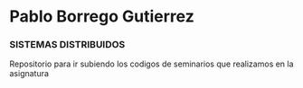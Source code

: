 # Pablo Borrego Gutierrez #
### SISTEMAS DISTRIBUIDOS ###
Repositorio para ir subiendo los codigos de seminarios que realizamos en la asignatura
